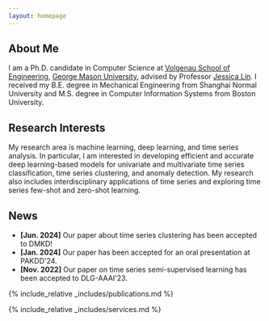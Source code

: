 ```yaml
---
layout: homepage
---
```


## About Me

I am a Ph.D. candidate in Computer Science at [Volgenau School of Engineering](https://volgenau.gmu.edu), [George Mason University](https://www.gmu.edu/), advised by Professor [Jessica Lin](https://cs.gmu.edu/~jessica/). I received my B.E. degree in Mechanical Engineering from Shanghai Normal University and M.S. degree in Computer Information Systems from Boston University.

## Research Interests

My research area is machine learning, deep learning, and time series analysis. In particular, I am interested in developing efficient and accurate deep learning-based models for univariate and multivariate time series classification, time series clustering, and anomaly detection. My research also includes interdisciplinary applications of time series and exploring time series few-shot and zero-shot learning.

## News

- **[Jun. 2024]** Our paper about time series clustering has been accepted to DMKD!
- **[Jan. 2024]** Our paper has been accepted for an oral presentation at PAKDD'24.
- **[Nov. 2022]** Our paper on time series semi-supervised learning has been accepted to DLG-AAAI'23.

{% include_relative _includes/publications.md %}

{% include_relative _includes/services.md %}
